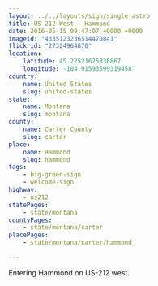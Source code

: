 ```yaml
---
layout: ../../layouts/sign/single.astro
title: US-212 West - Hammond
date: 2016-05-15 09:47:07 +0000 +0000
imageid: "4335123236514470841"
flickrid: "27324964870"
location:
    latitude: 45.22521625836867
    longitude: -104.91593599319458
country:
    name: United States
    slug: united-states
state:
    name: Montana
    slug: montana
county:
    name: Carter County
    slug: carter
place:
    name: Hammond
    slug: hammond
tags:
    - big-green-sign
    - welcome-sign
highway:
    - us212
statePages:
    - state/montana
countyPages:
    - state/montana/carter
placePages:
    - state/montana/carter/hammond

---
```

Entering Hammond on US-212 west.